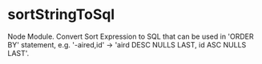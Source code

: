 sortStringToSql
===============

Node Module. Convert Sort Expression to SQL that can be used in 'ORDER BY' statement, e.g. '-aired,id' -> 'aird DESC NULLS LAST, id ASC NULLS LAST'.
